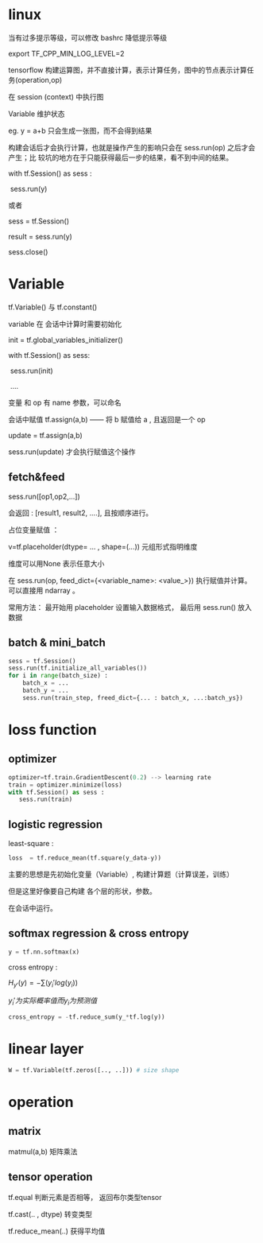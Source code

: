 # linux

当有过多提示等级，可以修改 bashrc 降低提示等级

export TF_CPP_MIN_LOG_LEVEL=2

tensorflow 构建运算图，并不直接计算，表示计算任务，图中的节点表示计算任务(operation,op)

在 session (context) 中执行图

Variable 维护状态

eg.  y = a+b   只会生成一张图，而不会得到结果

构建会话后才会执行计算，也就是操作产生的影响只会在 sess.run(op) 之后才会产生；比
较坑的地方在于只能获得最后一步的结果，看不到中间的结果。

with tf.Session() as sess :

​	sess.run(y)

或者

sess = tf.Session()

result = sess.run(y)

sess.close()

# Variable

tf.Variable() 与 tf.constant()

variable 在 会话中计算时需要初始化 

init = tf.global_variables_initializer()

with tf.Session() as sess:

​	sess.run(init)

​	....

变量 和 op 有 name 参数，可以命名

会话中赋值  tf.assign(a,b) —— 将 b 赋值给 a , 且返回是一个 op

update = tf.assign(a,b) 

sess.run(update)   才会执行赋值这个操作

## fetch&feed

sess.run([op1,op2,...])

会返回 : [result1, result2, ....],  且按顺序进行。

占位变量赋值 ： 

v=tf.placeholder(dtype= ... , shape=(...))  元组形式指明维度

维度可以用None 表示任意大小

在 sess.run(op, feed_dict={<variable_name>:  <value_>}) 执行赋值并计算。 可以直接用 ndarray 。

常用方法： 最开始用 placeholder 设置输入数据格式， 最后用 sess.run() 放入数据

## batch & mini_batch

```python
sess = tf.Session()
sess.run(tf.initialize_all_variables())
for i in range(batch_size) :
    batch_x = ...
    batch_y = ...
    sess.run(train_step, freed_dict={... : batch_x, ...:batch_ys})
```

# loss function

## optimizer 
```python
optimizer=tf.train.GradientDescent(0.2) --> learning rate
train = optimizer.minimize(loss)
with tf.Session() as sess :
​	sess.run(train)
```

## logistic regression

least-square :

``` python
loss  = tf.reduce_mean(tf.square(y_data-y))
```

主要的思想是先初始化变量（Variable）, 构建计算题（计算误差，训练）

但是这里好像要自己构建 各个层的形状，参数。

在会话中运行。

## softmax regression & cross entropy

```python
y = tf.nn.softmax(x) 
```
cross entropy :

$H_{y'}(y) = -\sum(y_{i}'log(y_i))$

$y_{i}' 为实际概率值而y_{i}为预测值$
```python
cross_entropy = -tf.reduce_sum(y_*tf.log(y))
```


# linear layer 

```python
W = tf.Variable(tf.zeros([.., ..])) # size shape
```

# operation

## matrix

matmul(a,b) 矩阵乘法

## tensor operation

tf.equal 判断元素是否相等， 返回布尔类型tensor

tf.cast(.. , dtype) 转变类型

tf.reduce_mean(..) 获得平均值

